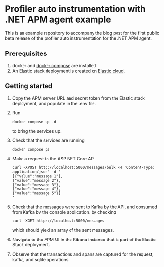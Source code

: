 # Profiler auto instrumentation with .NET APM agent example

This is an example repository to accompany the blog post for the first public beta release
of the profiler auto instrumentation for the .NET APM agent.

## Prerequisites

1. docker and [docker compose](https://docs.docker.com/compose/install/) are installed
2. An Elastic stack deployment is created on [Elastic cloud](https://cloud.elastic.co/).

## Getting started

1. Copy the APM server URL and secret token from the Elastic stack deployment, and populate in the .env file.
2. Run

   ```
   docker compose up -d
   ```
   to bring the services up.

3. Check that the services are running

   ```
   docker compose ps
   ```
4. Make a request to the ASP.NET Core API

   ```
   curl -XPOST http://localhost:5000/messages/bulk -H 'Content-Type: application/json' -d '
   [{"value":"message 1"},
   {"value":"message 2"},
   {"value":"message 3"},
   {"value":"message 4"},
   {"value":"message 5"}]
   '
   ```
5. Check that the messages were sent to Kafka by the API, and consumed from Kafka by the console application, by checking
   ```
   curl -XGET https://localhost:5000/messages
   ```
   which should yield an array of the sent messages.
6. Navigate to the APM UI in the Kibana instance that is part of the Elastic Stack deployment.
7. Observe that the transactions and spans are captured for the request, kafka, and sqlite operations

